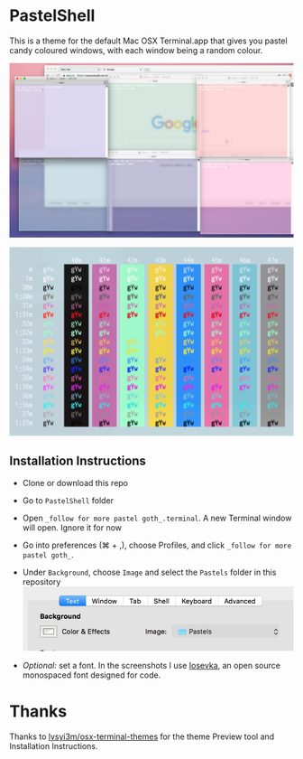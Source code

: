 # PastelShell

This is a theme for the default Mac OSX Terminal.app that gives you pastel candy coloured windows, with each window being a random colour. 

![Sample screenshot](screenshots/example.png)

![Sample screenshot](screenshots/example2.jpg)

## Installation Instructions

- Clone or download this repo

- Go to `PastelShell` folder

- Open `_follow for more pastel goth_.terminal`. A new Terminal window will open. Ignore it for now

- Go into preferences (⌘ + ,), choose Profiles, and click `_follow for more pastel goth_`.

- Under `Background`, choose `Image` and select the `Pastels` folder in this repository
![Select Pastels folder](screenshots/folderselect.jpg)

- _Optional:_ set a font. In the screenshots I use [Iosevka](https://be5invis.github.io/Iosevka/), an open source monospaced font designed for code. 

# Thanks

Thanks to [lysyi3m/osx-terminal-themes](https://github.com/lysyi3m/osx-terminal-themes) for the theme Preview tool and Installation Instructions. 